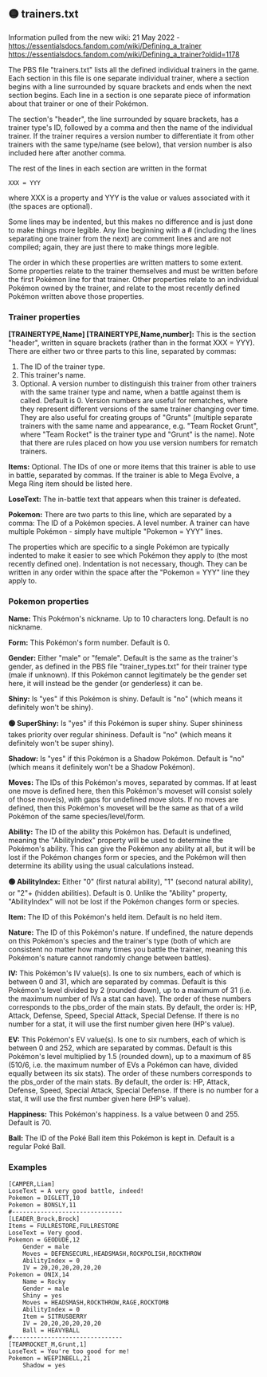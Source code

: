 ## 🟡 trainers.txt
Information pulled from the new wiki:
21 May 2022 - https://essentialsdocs.fandom.com/wiki/Defining_a_trainer
https://essentialsdocs.fandom.com/wiki/Defining_a_trainer?oldid=1178

The PBS file "trainers.txt" lists all the defined individual trainers in the game. Each section in this file is one separate individual trainer, where a section begins with a line surrounded by square brackets and ends when the next section begins. Each line in a section is one separate piece of information about that trainer or one of their Pokémon.

The section's "header", the line surrounded by square brackets, has a trainer type's ID, followed by a comma and then the name of the individual trainer. If the trainer requires a version number to differentiate it from other trainers with the same type/name (see below), that version number is also included here after another comma.

The rest of the lines in each section are written in the format
```
XXX = YYY
```
where XXX is a property and YYY is the value or values associated with it (the spaces are optional).

Some lines may be indented, but this makes no difference and is just done to make things more legible. Any line beginning with a # (including the lines separating one trainer from the next) are comment lines and are not compiled; again, they are just there to make things more legible.

The order in which these properties are written matters to some extent. Some properties relate to the trainer themselves and must be written before the first Pokémon line for that trainer. Other properties relate to an individual Pokémon owned by the trainer, and relate to the most recently defined Pokémon written above those properties.

### Trainer properties

**[TRAINERTYPE,Name]
[TRAINERTYPE,Name,number]:**
This is the section "header", written in square brackets (rather than in the format XXX = YYY). There are either two or three parts to this line, separated by commas:
1. The ID of the trainer type.
2. This trainer's name.
3. Optional. A version number to distinguish this trainer from other trainers with the same trainer type and name, when a battle against them is called. Default is 0.
Version numbers are useful for rematches, where they represent different versions of the same trainer changing over time. They are also useful for creating groups of "Grunts" (multiple separate trainers with the same name and appearance, e.g. "Team Rocket Grunt", where "Team Rocket" is the trainer type and "Grunt" is the name). Note that there are rules placed on how you use version numbers for rematch trainers.

**Items:**
Optional. The IDs of one or more items that this trainer is able to use in battle, separated by commas. If the trainer is able to Mega Evolve, a Mega Ring item should be listed here.

**LoseText:**
The in-battle text that appears when this trainer is defeated.

**Pokemon:**
There are two parts to this line, which are separated by a comma:
The ID of a Pokémon species.
A level number.
A trainer can have multiple Pokémon - simply have multiple "Pokemon = YYY" lines.


The properties which are specific to a single Pokémon are typically indented to make it easier to see which Pokémon they apply to (the most recently defined one). Indentation is not necessary, though. They can be written in any order within the space after the "Pokemon = YYY" line they apply to.

### Pokemon properties

**Name:**
This Pokémon's nickname. Up to 10 characters long. Default is no nickname.

**Form:**
This Pokémon's form number. Default is 0.

**Gender:**
Either "male" or "female". Default is the same as the trainer's gender, as defined in the PBS file "trainer_types.txt" for their trainer type (male if unknown). If this Pokémon cannot legitimately be the gender set here, it will instead be the gender (or genderless) it can be.

**Shiny:**
Is "yes" if this Pokémon is shiny. Default is "no" (which means it definitely won't be shiny).

**🟢 SuperShiny:**
Is "yes" if this Pokémon is super shiny. Super shininess takes priority over regular shininess. Default is "no" (which means it definitely won't be super shiny).

**Shadow:**
Is "yes" if this Pokémon is a Shadow Pokémon. Default is "no" (which means it definitely won't be a Shadow Pokémon).

**Moves:**
The IDs of this Pokémon's moves, separated by commas.
If at least one move is defined here, then this Pokémon's moveset will consist solely of those move(s), with gaps for undefined move slots. If no moves are defined, then this Pokémon's moveset will be the same as that of a wild Pokémon of the same species/level/form.

**Ability:**
The ID of the ability this Pokémon has. Default is undefined, meaning the "AbilityIndex" property will be used to determine the Pokémon's ability. This can give the Pokémon any ability at all, but it will be lost if the Pokémon changes form or species, and the Pokémon will then determine its ability using the usual calculations instead.

**🟢 AbilityIndex:**
Either "0" (first natural ability), "1" (second natural ability), or "2"+ (hidden abilities). Default is 0.
Unlike the "Ability" property, "AbilityIndex" will not be lost if the Pokémon changes form or species.

**Item:**
The ID of this Pokémon's held item. Default is no held item.

**Nature:**
The ID of this Pokémon's nature. If undefined, the nature depends on this Pokémon's species and the trainer's type (both of which are consistent no matter how many times you battle the trainer, meaning this Pokémon's nature cannot randomly change between battles).

**IV:**
This Pokémon's IV value(s). Is one to six numbers, each of which is between 0 and 31, which are separated by commas. Default is this Pokémon's level divided by 2 (rounded down), up to a maximum of 31 (i.e. the maximum number of IVs a stat can have).
The order of these numbers corresponds to the pbs_order of the main stats. By default, the order is: HP, Attack, Defense, Speed, Special Attack, Special Defense. If there is no number for a stat, it will use the first number given here (HP's value).

**EV:**
This Pokémon's EV value(s). Is one to six numbers, each of which is between 0 and 252, which are separated by commas. Default is this Pokémon's level multiplied by 1.5 (rounded down), up to a maximum of 85 (510/6, i.e. the maximum number of EVs a Pokémon can have, divided equally between its six stats).
The order of these numbers corresponds to the pbs_order of the main stats. By default, the order is: HP, Attack, Defense, Speed, Special Attack, Special Defense. If there is no number for a stat, it will use the first number given here (HP's value).

**Happiness:**
This Pokémon's happiness. Is a value between 0 and 255. Default is 70.

**Ball:**
The ID of the Poké Ball item this Pokémon is kept in. Default is a regular Poké Ball.

### Examples

```
[CAMPER,Liam]
LoseText = A very good battle, indeed!
Pokemon = DIGLETT,10
Pokemon = BONSLY,11
#-------------------------------
[LEADER_Brock,Brock]
Items = FULLRESTORE,FULLRESTORE
LoseText = Very good.
Pokemon = GEODUDE,12
    Gender = male
    Moves = DEFENSECURL,HEADSMASH,ROCKPOLISH,ROCKTHROW
    AbilityIndex = 0
    IV = 20,20,20,20,20,20
Pokemon = ONIX,14
    Name = Rocky
    Gender = male
    Shiny = yes
    Moves = HEADSMASH,ROCKTHROW,RAGE,ROCKTOMB
    AbilityIndex = 0
    Item = SITRUSBERRY
    IV = 20,20,20,20,20,20
    Ball = HEAVYBALL
#-------------------------------
[TEAMROCKET_M,Grunt,1]
LoseText = You're too good for me!
Pokemon = WEEPINBELL,21
    Shadow = yes
```
